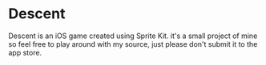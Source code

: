 # Descent
Descent is an iOS game created using Sprite Kit. it's a small project of mine so feel free to play around with my source, just please don't submit it to the app store.
